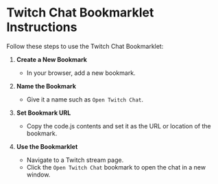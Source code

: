 # Twitch Chat Bookmarklet Instructions

Follow these steps to use the Twitch Chat Bookmarklet:

1. **Create a New Bookmark**
   - In your browser, add a new bookmark.

2. **Name the Bookmark**
   - Give it a name such as `Open Twitch Chat`.

3. **Set Bookmark URL**
   - Copy the code.js contents and set it as the URL or location of the bookmark.

4. **Use the Bookmarklet**
   - Navigate to a Twitch stream page.
   - Click the `Open Twitch Chat` bookmark to open the chat in a new window.
